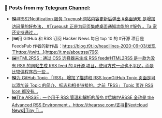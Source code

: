 ### 📰 Posts from my [Telegram Channel](https://t.me/s/aboutrss):
<!-- BLOG-POST-LIST:START -->
- [🖼#RSS2Notification 服务 Truepush网站内容更新后弹出 #桌面通知 是增加访问量的好办法， #Truepush 正是为网页集成桌面通知功能的 #服务 。Ta 家还支持通过 ...](https://t.me/aboutrss/797)
- [🖼用 GitHub 和 RSS 订阅 Hacker News 每日 top 10 的 #开源 项目是 FeedsPub 作者的新作品：https://blog.t9t.io/headllines-2020-09-03/发现于https://twitt...](https://t.me/aboutrss/796)
- [🖼HTML2RSS : 通过 CSS 选择器来生成 RSS feed#HTML2RSS 是一款为没有 RSS 的网站生成 RSS feed 的 #开源 项目，使用方式一点也不平民，而是比较偏程序员一些...](https://t.me/aboutrss/795)
- [🖼为 GitHub Topic 「RSS」 增加了描述和 RSS IconGitHub Topic 页面是可以添加该 Topic 的简介、标志和相关链接的。之前「RSS」 Topic 页连 RSS Icon 都没有...](https://t.me/aboutrss/794)
- [🖼The ARSSE : 一个用于 RSS 管理和解析的服务 #后端#ARSSE 全称是 the Advanced RSS Environment 。https://thearsse.com/支持🔸Nextcloud News🔸Tiny Ti...](https://t.me/aboutrss/793)
<!-- BLOG-POST-LIST:END -->

<!--
**AboutRSS/AboutRSS** is a ✨ _special_ ✨ repository because its `README.md` (this file) appears on your GitHub profile.

Here are some ideas to get you started:

- 🔭 I’m currently working on ...
- 🌱 I’m currently learning ...
- 👯 I’m looking to collaborate on ...
- 🤔 I’m looking for help with ...
- 💬 Ask me about ...
- 📫 How to reach me: ...
- 😄 Pronouns: ...
- ⚡ Fun fact: ...
-->
